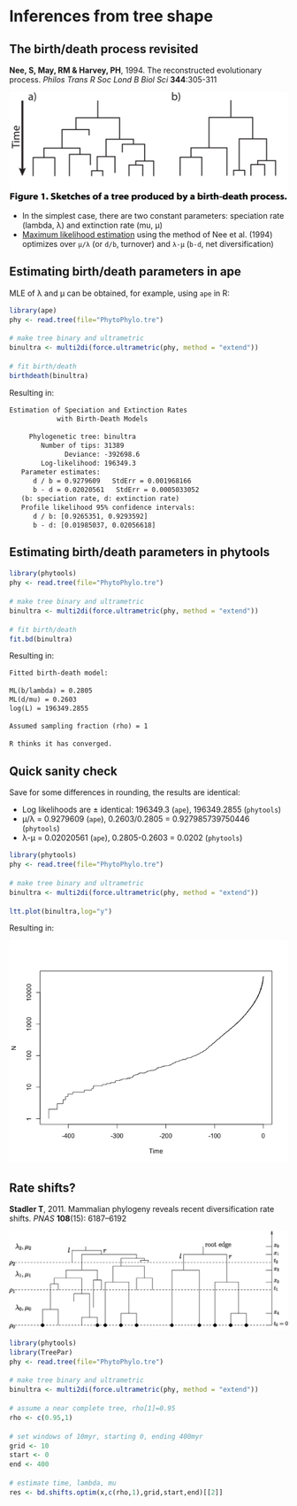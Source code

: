 Inferences from tree shape
==========================

The birth/death process revisited
---------------------------------
**Nee, S, May, RM & Harvey, PH**, 1994. The reconstructed evolutionary process. 
_Philos Trans R Soc Lond B Biol Sci_ **344**:305-311

![](lecture2/birth-death.png)

- In the simplest case, there are two constant parameters: speciation rate (lambda, λ) and 
  extinction rate (mu, μ)
- [Maximum likelihood estimation](https://en.wikipedia.org/wiki/Maximum_likelihood_estimation)
  using the method of Nee et al. (1994) optimizes over `μ/λ` (or `d/b`, turnover) and
  `λ-μ` (`b-d`, net diversification)

Estimating birth/death parameters in ape
----------------------------------------
MLE of λ and μ can be obtained, for example, using `ape` in R:

```r
library(ape)
phy <- read.tree(file="PhytoPhylo.tre")

# make tree binary and ultrametric
binultra <- multi2di(force.ultrametric(phy, method = "extend"))

# fit birth/death
birthdeath(binultra)
```

Resulting in:

```
Estimation of Speciation and Extinction Rates
            with Birth-Death Models

     Phylogenetic tree: binultra 
        Number of tips: 31389 
              Deviance: -392698.6 
        Log-likelihood: 196349.3 
   Parameter estimates:
      d / b = 0.9279609   StdErr = 0.001968166 
      b - d = 0.02020561   StdErr = 0.0005033052 
   (b: speciation rate, d: extinction rate)
   Profile likelihood 95% confidence intervals:
      d / b: [0.9265351, 0.9293592]
      b - d: [0.01985037, 0.02056618]
```

Estimating birth/death parameters in phytools
---------------------------------------------

```r
library(phytools)
phy <- read.tree(file="PhytoPhylo.tre")

# make tree binary and ultrametric
binultra <- multi2di(force.ultrametric(phy, method = "extend"))

# fit birth/death
fit.bd(binultra)
```

Resulting in:

```
Fitted birth-death model:

ML(b/lambda) = 0.2805 
ML(d/mu) = 0.2603 
log(L) = 196349.2855 

Assumed sampling fraction (rho) = 1 

R thinks it has converged.
```

Quick sanity check
------------------

Save for some differences in rounding, the results are identical:
- Log likelihoods are ± identical: 196349.3 (`ape`), 196349.2855 (`phytools`)
- μ/λ = 0.9279609 (`ape`), 0.2603/0.2805 = 0.927985739750446 (`phytools`)
- λ-μ = 0.02020561 (`ape`), 0.2805-0.2603 = 0.0202 (`phytools`)

```r
library(phytools)
phy <- read.tree(file="PhytoPhylo.tre")

# make tree binary and ultrametric
binultra <- multi2di(force.ultrametric(phy, method = "extend"))

ltt.plot(binultra,log="y")
```

Resulting in:

![](lecture3/ltt.png)

Rate shifts?
------------
**Stadler T**, 2011. Mammalian phylogeny reveals recent diversification rate shifts.
_PNAS_ **108**(15): 6187–6192

![](lecture3/sampling.jpg)

```r
library(phytools)
library(TreePar)
phy <- read.tree(file="PhytoPhylo.tre")

# make tree binary and ultrametric
binultra <- multi2di(force.ultrametric(phy, method = "extend"))

# assume a near complete tree, rho[1]=0.95
rho <- c(0.95,1)

# set windows of 10myr, starting 0, ending 400myr
grid <- 10
start <- 0
end <- 400

# estimate time, lambda, mu
res <- bd.shifts.optim(x,c(rho,1),grid,start,end)[[2]]
```
